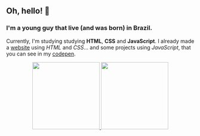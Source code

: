 ## Oh, hello! 👋

### I'm a young guy that live (and was born) in Brazil.

Currently, I'm studying studying **HTML**, **CSS** and **JavaScript**.
I already made a [website](https://brtks.githu.io) using *HTML* and *CSS*... and some projects using *JavaScript*, that you can see in my [codepen](https://codepen.io/nicolas-brei).

<div align="center">
  <a href="https://github.com/rafaballerini">
  <img height="180em" src="https://github-readme-stats.vercel.app/api?username=Brtks&show_icons=true&theme=algolia&include_all_commits=true&count_private=true"/>
  <img height="180em" src="https://github-readme-stats.vercel.app/api/top-langs/?username=Brtks&layout=compact&langs_count=7&theme=algolia"/>
</div>
